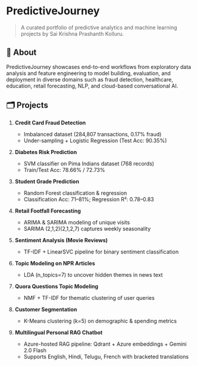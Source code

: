 # PredictiveJourney

> A curated portfolio of predictive analytics and machine learning projects by Sai Krishna Prashanth Kolluru.

## 🚀 About
PredictiveJourney showcases end-to-end workflows from exploratory data analysis and feature engineering to model building, evaluation, and deployment in diverse domains such as fraud detection, healthcare, education, retail forecasting, NLP, and cloud-based conversational AI.

## 🗂️ Projects
1. **Credit Card Fraud Detection**  
   - Imbalanced dataset (284,807 transactions, 0.17% fraud)  
   - Under-sampling + Logistic Regression (Test Acc: 90.35%) 

2. **Diabetes Risk Prediction**  
   - SVM classifier on Pima Indians dataset (768 records)  
   - Train/Test Acc: 78.66% / 72.73% 

3. **Student Grade Prediction**  
   - Random Forest classification & regression  
   - Classification Acc: 71–81%; Regression R²: 0.78–0.83 

4. **Retail Footfall Forecasting**  
   - ARIMA & SARIMA modeling of unique visits  
   - SARIMA (2,1,2)(2,1,2,7) captures weekly seasonality 

5. **Sentiment Analysis (Movie Reviews)**  
   - TF-IDF + LinearSVC pipeline for binary sentiment classification 

6. **Topic Modeling on NPR Articles**  
   - LDA (n_topics=7) to uncover hidden themes in news text 

7. **Quora Questions Topic Modeling**  
   - NMF + TF-IDF for thematic clustering of user queries 

8. **Customer Segmentation**  
   - K-Means clustering (k=5) on demographic & spending metrics 

9. **Multilingual Personal RAG Chatbot**  
   - Azure-hosted RAG pipeline: Qdrant + Azure embeddings + Gemini 2.0 Flash  
   - Supports English, Hindi, Telugu, French with bracketed translations
